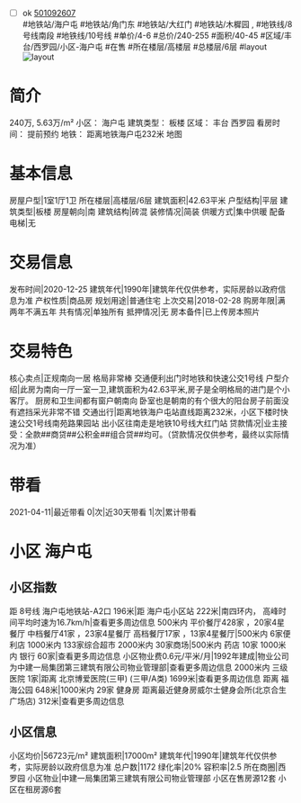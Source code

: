 - [ ] ok [501092607](https://bj.5i5j.com/ershoufang/501092607.html)  
 #地铁站/海户屯 #地铁站/角门东 #地铁站/大红门 #地铁站/木樨园 ,  #地铁线/8号线南段 #地铁线/10号线
#单价/4-6 #总价/240-255 #面积/40-45   #区域/丰台/西罗园/小区-海户屯 #在售 #所在楼层/高楼层 #总楼层/6层 #layout 
![layout](http://image2a.5i5j.com/bdir/layout/d355b91b9d3a44c18632131be24866af.JPG_P5.jpg) 
# 简介 
 240万,  5.63万/m² 
小区： 海户屯
建筑类型： 板楼
区域： 丰台 西罗园
看房时间： 提前预约
地铁： 距离地铁海户屯232米 地图
# 基本信息 
 房屋户型|1室1厅1卫
所在楼层|高楼层/6层
建筑面积|42.63平米
户型结构|平层
建筑类型|板楼
房屋朝向|南
建筑结构|砖混
装修情况|简装
供暖方式|集中供暖
配备电梯|无
# 交易信息 
 发布时间|2020-12-25
建筑年代|1990年|建筑年代仅供参考，实际房龄以政府信息为准
产权性质|商品房
规划用途|普通住宅
上次交易|2018-02-28
购房年限|满两年不满五年
共有情况|单独所有
抵押情况|无
房本备件|已上传房本照片
# 交易特色 
 核心卖点|正规南向一居 格局非常棒 交通便利出门时地铁和快速公交1号线
户型介绍|此房为南向一厅一室一卫,建筑面积为42.63平米,房子是全明格局的进门是个小客厅。 厨房和卫生间都有窗户朝南向 卧室也是朝南的有个很大的阳台房子前面没有遮挡采光非常不错
交通出行|距离地铁海户屯站直线距离232米，小区下楼时快速公交1号线南苑路果园站 出小区往南走是地铁10号线大红门站
贷款情况|业主接受：全款##商贷##公积金##组合贷##均可。（贷款情况仅供参考，最终以实际情况为准）
# 带看 
 2021-04-11|最近带看	 0|次|近30天带看	 1|次|累计带看
# 小区 海户屯
## 小区指数 
 距 8号线 海户屯地铁站-A2口 196米|距 海户屯小区站 222米|南四环内， 高峰时间平均时速为16.7km/h|查看更多周边信息
500米内 平价餐厅428家 ，20家4星餐厅
中档餐厅41家 ，23家4星餐厅
高档餐厅17家 ，13家4星餐厅|500米内 6家便利店
1000米内 133家综合超市
2000米内 30家商场|500米内 药店 10家
1000米内 银行 60家|查看更多周边信息
小区物业费0.6元/平米/月|1992年建成|物业公司为中建一局集团第三建筑有限公司物业管理部|查看更多周边信息
2000米内 三级医院 1家|距离 北京博爱医院(三甲) (三甲/A类) 1699米|查看更多周边信息
距离 福海公园 648米|1000米内 29家 健身房
距离最近健身房威尔士健身会所(北京合生广场店) 312米|查看更多周边信息
## 小区信息 
 小区均价|56723元/m²
建筑面积|17000m²
建筑年代|1990年|建筑年代仅供参考，实际房龄以政府信息为准
总户数|1172
绿化率|20%
容积率|2.5
所在商圈|西罗园
小区物业|中建一局集团第三建筑有限公司物业管理部
小区在售房源12套
小区在租房源6套
